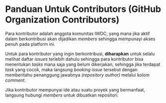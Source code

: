 # Panduan Untuk Contributors (GitHub Organization Contributors)

Para kontributor adalah anggota komunitas IWDC, yang mana jika aktif dalam berkontribusi akan dijadikan _members_
sehingga mempunayi akses penuh pada platform ini.

Untuk para kontributor yang ingin berkontribusi, **diharapkan** untuk selalu melihat daftar _issues_ terlebih dahulu sehingga para kontributor bisa menentukan _tasks_ mana saja yang belum dikerjakan, sehingga jika terdapat _task_ yang cocok, maka langsung _booking_ _issue_ tersebut dengan memberitahu penanggung jawabnya _(repository author)_ melalui kolom _comment_.

Jika kontributor mempunyai ide atau suatu proyek yang bermanfaat, langsung hubungi _members_ untuk dibuatkan repositori.
